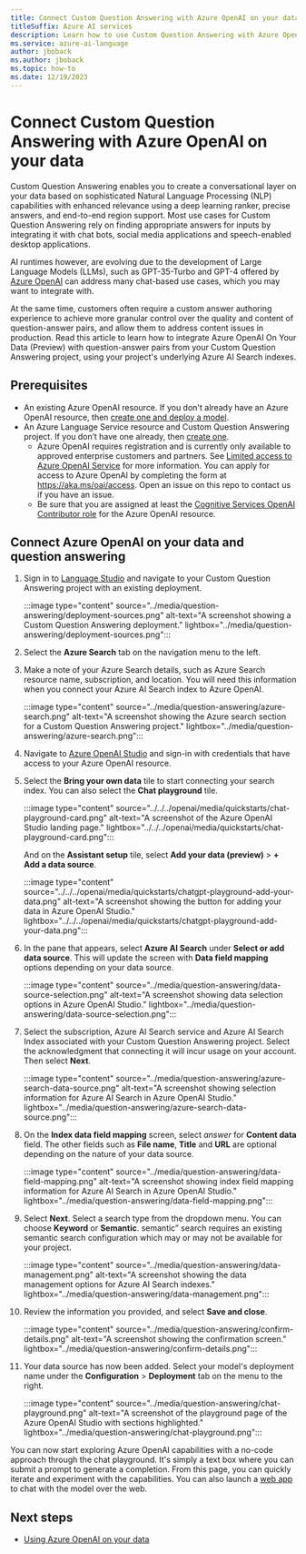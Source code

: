 ```yaml
---
title: Connect Custom Question Answering with Azure OpenAI on your data 
titleSuffix: Azure AI services
description: Learn how to use Custom Question Answering with Azure OpenAI.
ms.service: azure-ai-language
author: jboback
ms.author: jboback
ms.topic: how-to
ms.date: 12/19/2023
---
```


# Connect Custom Question Answering with Azure OpenAI on your data 

Custom Question Answering enables you to create a conversational layer on your data based on sophisticated Natural Language Processing (NLP) capabilities with enhanced relevance using a deep learning ranker, precise answers, and end-to-end region support. Most use cases for Custom Question Answering rely on finding appropriate answers for inputs by integrating it with chat bots, social media applications and speech-enabled desktop applications. 

AI runtimes however, are evolving due to the development of Large Language Models (LLMs), such as GPT-35-Turbo and GPT-4 offered by [Azure OpenAI](../../../openai/overview.md) can address many chat-based use cases, which you may want to integrate with.

At the same time, customers often require a custom answer authoring experience to achieve more granular control over the quality and content of question-answer pairs, and allow them to address content issues in production. Read this article to learn how to integrate Azure OpenAI On Your Data (Preview) with question-answer pairs from your Custom Question Answering project, using your project's underlying Azure AI Search indexes.

## Prerequisites

* An existing Azure OpenAI resource. If you don't already have an Azure OpenAI resource, then [create one and deploy a model](../../../openai/how-to/create-resource.md).
* An Azure Language Service resource and Custom Question Answering project. If you don’t have one already, then [create one](../quickstart/sdk.md). 
    * Azure OpenAI requires registration and is currently only available to approved enterprise customers and partners. See [Limited access to Azure OpenAI Service](/legal/cognitive-services/openai/limited-access?context=/azure/ai-services/openai/context/context) for more information. You can apply for access to Azure OpenAI by completing the form at https://aka.ms/oai/access. Open an issue on this repo to contact us if you have an issue.
    * Be sure that you are assigned at least the [Cognitive Services OpenAI Contributor role](/azure/role-based-access-control/built-in-roles#cognitive-services-openai-contributor) for the Azure OpenAI resource.


## Connect Azure OpenAI on your data and question answering

1.	Sign in to [Language Studio](https://aka.ms/languageStudio) and navigate to your Custom Question Answering project with an existing deployment.

    :::image type="content" source="../media/question-answering/deployment-sources.png" alt-text="A screenshot showing a Custom Question Answering deployment." lightbox="../media/question-answering/deployment-sources.png":::

1. Select the **Azure Search** tab on the navigation menu to the left.

1. Make a note of your Azure Search details, such as Azure Search resource name, subscription, and location. You will need this information when you connect your Azure AI Search index to Azure OpenAI.

    :::image type="content" source="../media/question-answering/azure-search.png" alt-text="A screenshot showing the Azure search section for a Custom Question Answering project." lightbox="../media/question-answering/azure-search.png":::

1. Navigate to [Azure OpenAI Studio](https://oai.azure.com/) and sign-in with credentials that have access to your Azure OpenAI resource.

1. Select the **Bring your own data** tile to start connecting your search index. You can also select the **Chat playground** tile.

    :::image type="content" source="../../../openai/media/quickstarts/chat-playground-card.png" alt-text="A screenshot of the Azure OpenAI Studio landing page." lightbox="../../../openai/media/quickstarts/chat-playground-card.png":::

    And on the **Assistant setup** tile, select **Add your data (preview)** > **+ Add a data source**.

    :::image type="content" source="../../../openai/media/quickstarts/chatgpt-playground-add-your-data.png" alt-text="A screenshot showing the button for adding your data in Azure OpenAI Studio." lightbox="../../../openai/media/quickstarts/chatgpt-playground-add-your-data.png":::

1. In the pane that appears, select **Azure AI Search** under **Select or add data source**. This will update the screen with **Data field mapping** options depending on your data source.
        
    :::image type="content" source="../media/question-answering/data-source-selection.png" alt-text="A screenshot showing data selection options in Azure OpenAI Studio." lightbox="../media/question-answering/data-source-selection.png":::
                    

1. Select the subscription, Azure AI Search service and Azure AI Search Index associated with your Custom Question Answering project. Select the acknowledgment that connecting it will incur usage on your account. Then select **Next**.

    :::image type="content" source="../media/question-answering/azure-search-data-source.png" alt-text="A screenshot showing selection information for Azure AI Search in Azure OpenAI Studio." lightbox="../media/question-answering/azure-search-data-source.png":::

1. On the **Index data field mapping** screen, select *answer* for **Content data** field. The other fields such as **File name**, **Title** and **URL** are optional depending on the nature of your data source.

    :::image type="content" source="../media/question-answering/data-field-mapping.png" alt-text="A screenshot showing index field mapping information for Azure AI Search in Azure OpenAI Studio." lightbox="../media/question-answering/data-field-mapping.png":::

1. Select **Next**. Select a search type from the dropdown menu. You can choose **Keyword** or **Semantic**. semantic” search requires an existing semantic search configuration which may or may not be available for your project.  
    
    :::image type="content" source="../media/question-answering/data-management.png" alt-text="A screenshot showing the data management options for Azure AI Search indexes." lightbox="../media/question-answering/data-management.png":::
    
1. Review the information you provided, and select **Save and close**. 

    :::image type="content" source="../media/question-answering/confirm-details.png" alt-text="A screenshot showing the confirmation screen." lightbox="../media/question-answering/confirm-details.png":::

1. Your data source has now been added. Select your model's deployment name under the **Configuration** > **Deployment** tab on the menu to the right. 

    :::image type="content" source="../media/question-answering/chat-playground.png" alt-text="A screenshot of the playground page of the Azure OpenAI Studio with sections highlighted." lightbox="../media/question-answering/chat-playground.png":::

You can now start exploring Azure OpenAI capabilities with a no-code approach through the chat playground. It's simply a text box where you can submit a prompt to generate a completion. From this page, you can quickly iterate and experiment with the capabilities. You can also launch a [web app](../../..//openai/concepts/use-your-data.md#using-the-web-app) to chat with the model over the web.

## Next steps
* [Using Azure OpenAI on your data](../../../openai/concepts/use-your-data.md) 
